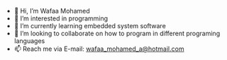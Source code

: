 - 👋 Hi, I’m Wafaa Mohamed
- 👀 I’m interested in programming 
- 🌱 I’m currently learning embedded system software
- 💞️ I’m looking to collaborate on how to program in different programing languages 
- 📫 Reach me via E-mail: wafaa_mohamed_a@hotmail.com
